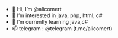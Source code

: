 - 👋 Hi, I’m @alicomert
- 👀 I’m interested in java, php, html, c#
- 🌱 I’m currently learning java,c#
- 📫 telegram : @telegram (t.me/alicomert)

<!---
alicomert/alicomert is a ✨ special ✨ repository because its `README.md` (this file) appears on your GitHub profile.
You can click the Preview link to take a look at your changes.
--->
